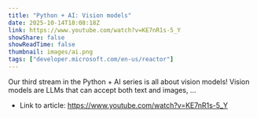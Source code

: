 ```yaml
---
title: "Python + AI: Vision models"
date: 2025-10-14T18:08:18Z
link: https://www.youtube.com/watch?v=KE7nR1s-5_Y
showShare: false
showReadTime: false
thumbnail: images/ai.png
tags: ["developer.microsoft.com/en-us/reactor"]
---
```

Our third stream in the Python + AI series is all about vision models! Vision models are LLMs that can accept both text and images, ...

- Link to article: https://www.youtube.com/watch?v=KE7nR1s-5_Y